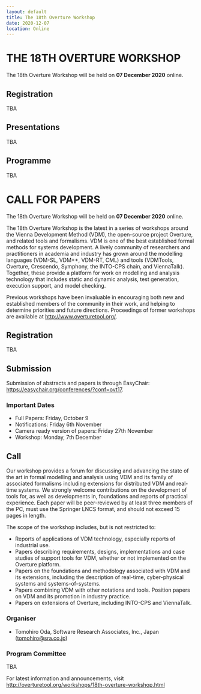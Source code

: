 ```yaml
---
layout: default
title: The 18th Overture Workshop
date: 2020-12-07
location: Online
---
```

# THE 18TH OVERTURE WORKSHOP

The 18th Overture Workshop will be held on **07 December 2020** online.

## Registration

TBA

## Presentations

TBA

## Programme

TBA

# CALL FOR PAPERS

The 18th Overture Workshop will be held on **07 December 2020** online.

The 18th Overture Workshop is the latest in a series of workshops around the
Vienna Development Method (VDM), the open-source project Overture, and
related tools and formalisms. VDM is one of the best established formal
methods for systems development. A lively community of researchers and
practitioners in academia and industry has grown around the modelling
languages (VDM-SL, VDM++, VDM-RT, CML) and tools (VDMTools, Overture,
Crescendo, Symphony, the INTO-CPS chain, and ViennaTalk). Together, these provide a
platform for work on modelling and analysis technology that includes static
and dynamic analysis, test generation, execution support, and model checking.

Previous workshops have been invaluable in encouraging both new and
established members of the community in their work, and helping to determine
priorities and future directions. Proceedings of former workshops are
available at <http://www.overturetool.org/>.

## Registration

TBA

## Submission

Submission of abstracts and papers is through EasyChair: <https://easychair.org/conferences/?conf=ovt17>.

### Important Dates

* Full Papers: Friday, October 9
* Notifications: Friday 6th November
* Camera ready version of papers: Friday 27th November
* Workshop: Monday, 7th December

## Call

Our workshop provides a forum for discussing and advancing the state of the art in formal modelling and analysis using VDM and its family of associated formalisms including extensions for distributed VDM and real-time systems. We strongly welcome contributions on the development of tools for, as well as developments in, foundations and reports of practical experience. Each paper will be peer-reviewed by at least three members of the PC, must use the Springer LNCS format, and should not exceed 15 pages in length. 

The scope of the workshop includes, but is not restricted to:
* Reports of applications of VDM technology, especially reports of industrial use.
* Papers describing requirements, designs, implementations and case studies of support tools for VDM, whether or not implemented on the Overture platform.
* Papers on the foundations and methodology associated with VDM and its extensions, including the description of real-time, cyber-physical systems and systems-of-systems.
* Papers combining VDM with other notations and tools.
Position papers on VDM and its promotion in industry practice.
* Papers on extensions of Overture, including INTO-CPS and ViennaTalk.


### Organiser

* Tomohiro Oda, Software Research Associates, Inc., Japan (<tomohiro@sra.co.jp>)

### Program Committee

TBA
 
For latest  information and announcements, visit <http://overturetool.org/workshops/18th-overture-workshop.html>
